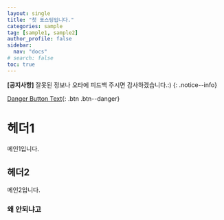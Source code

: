 ```yaml
---
layout: single
title: "첫 포스팅입니다."
categories: sample
tag: [sample1, sample2]
author_profile: false
sidebar:
  nav: "docs"
# search: false
toc: true
---
```


**[공지사항]** 잘못된 정보나 오타에 피드백 주시면 감사하겠습니다.:)
{: .notice--info}

[Danger Button Text](https://google.com){: .btn .btn--danger}

# 헤더1

메인1입니다.

## 헤더2

메인2입니다.

### 왜 안되냐고
